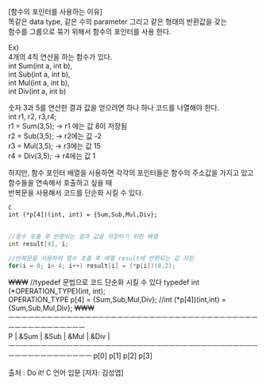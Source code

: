 [함수의 포인터를 사용하는 이유]   
똑같은 data type, 같은 수의 parameter 그리고 같은 형태의 반환값을 갖는   
함수를 그룹으로 묶기 위해서 함수의 포인터를 사용 한다.   

Ex)   
4개의 4칙 연산을 하는 함수가 있다.   
int Sum(int a, int b),   
int Sub(int a, int b),   
int Mul(int a, int b),   
int Div(int a, int b)   

숫자 3과 5를 연산한 결과 값을 얻으려면 하나 하나 코드를 나열해야 한다.   
int r1, r2, r3,r4;   
r1 = Sum(3,5); -> r1 에는 값 8이 저장됨   
r2 = Sub(3,5); -> r2에는 값 -2   
r3 = Mul(3,5); -> r3에는 값 15   
r4 = Div(3,5); -> r4에는 값 1   

하지만, 함수 포인터 배열을 사용하면 각각의 포인터들은 함수의 주소값을 가지고 있고 함수들을 연속해서 호출하고 싶을 때   
반복문을 사용해서 코드를 단순화 시킬 수 있다.   
<pre>
<code>C
int (*p[4])(int, int) = {Sum,Sub,Mul,Div};   
</code>
</pre>

```C
//함수 호출 후 반환되는 결과 값을 저장하기 위한 배열
int result[4], i;   
```    
```C
//반복문을 사용하여 함수 호출 후 배열 result에 반환되는 값 저장
for(i = 0; i< 4; i++) result[i] = (*p[i])(8,2);   
```    

₩₩₩
//typedef 문법으로 코드 단순화 시킬 수 있다 
typedef int (*OPERATION_TYPE)(int, int);   
OPERATION_TYPE p[4] = {Sum,Sub,Mul,Div};   //int (*p[4])(int,int) = {Sum,Sub,Mul,Div};
₩₩₩   
ㅡㅡㅡㅡㅡㅡㅡㅡㅡㅡㅡㅡㅡㅡㅡㅡㅡㅡㅡㅡㅡㅡㅡㅡㅡㅡㅡㅡㅡㅡㅡㅡㅡㅡㅡㅡㅡㅡㅡㅡㅡㅡㅡㅡㅡㅡㅡㅡㅡㅡㅡ   
P  |     &Sum      |   &Sub         |      &Mul       |      &Div      |   
ㅡㅡㅡㅡㅡㅡㅡㅡㅡㅡㅡㅡㅡㅡㅡㅡㅡㅡㅡㅡㅡㅡㅡㅡㅡㅡㅡㅡㅡㅡㅡㅡㅡㅡㅡㅡㅡㅡㅡㅡㅡㅡㅡㅡㅡㅡㅡㅡㅡㅡㅡㅡ
        p[0]            p[1]                p[2]            p[3]   


출처 : Do it! C 언어 입문 [저자: 김성엽]   
